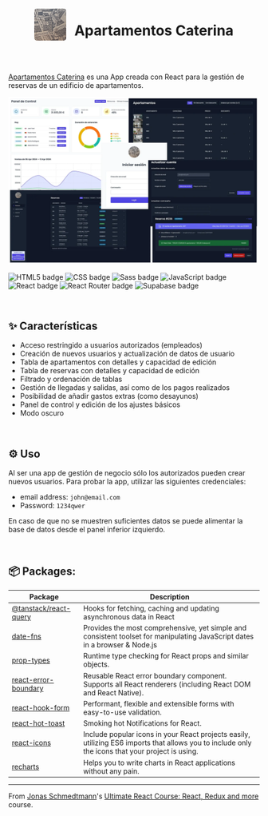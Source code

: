 <div style="display:flex; align-items:center; gap:1rem; justify-content:center; margin-bottom:3rem">
  <div>
    <img src="./public/logo.webp" style="height:4rem; border-radius:5px" />
  </div>
  <h1>Apartamentos Caterina</h1>
</div>

[Apartamentos Caterina](https://caterina.mpondev.com/) es una App creada con React para la gestión de reservas de un edificio de apartamentos.

![App screens](./public/screens.webp)

![HTML5 badge](https://img.shields.io/badge/HTML5-2d2d2d?logo=html5)
![CSS badge](https://img.shields.io/badge/CSS-2d2d2d?logo=css3&logoColor=%231572B6)
![Sass badge](https://img.shields.io/badge/Sass-2d2d2d?logo=sass)
![JavaScript badge](https://img.shields.io/badge/JavaScript-2d2d2d?logo=javascript)
![React badge](https://img.shields.io/badge/React-2d2d2d?logo=react)
![React Router badge](https://img.shields.io/badge/React%20Router-2d2d2d?logo=reactrouter)
![Supabase badge](https://img.shields.io/badge/Supabase-2d2d2d?logo=supabase)

<br/>

## ✨ Características

- Acceso restringido a usuarios autorizados (empleados)
- Creación de nuevos usuarios y actualización de datos de usuario
- Tabla de apartamentos con detalles y capacidad de edición
- Tabla de reservas con detalles y capacidad de edición
- Filtrado y ordenación de tablas
- Gestión de llegadas y salidas, así como de los pagos realizados
- Posibilidad de añadir gastos extras (como desayunos)
- Panel de control y edición de los ajustes básicos
- Modo oscuro

<br/>

## ⚙️ Uso

Al ser una app de gestión de negocio sólo los autorizados pueden crear nuevos usuarios. Para probar la app, utilizar las siguientes credenciales:

- email address: `john@email.com`
- Password: `1234qwer`

En caso de que no se muestren suficientes datos se puede alimentar la base de datos desde el panel inferior izquierdo.

<br/>

## 📦 Packages:

| Package                                                                      | Description                                                                                                                                      |
| ---------------------------------------------------------------------------- | ------------------------------------------------------------------------------------------------------------------------------------------------ |
| [@tanstack/react-query](https://www.npmjs.com/package/@tanstack/react-query) | Hooks for fetching, caching and updating asynchronous data in React                                                                              |
| [date-fns](https://www.npmjs.com/package/date-fns)                           | Provides the most comprehensive, yet simple and consistent toolset for manipulating JavaScript dates in a browser & Node.js                      |
| [prop-types](https://www.npmjs.com/package/prop-types)                       | Runtime type checking for React props and similar objects.                                                                                       |
| [react-error-boundary](https://www.npmjs.com/package/react-error-boundary)   | Reusable React error boundary component. Supports all React renderers (including React DOM and React Native).                                    |
| [react-hook-form](https://www.npmjs.com/package/react-hook-form)             | Performant, flexible and extensible forms with easy-to-use validation.                                                                           |
| [react-hot-toast](https://www.npmjs.com/package/react-hot-toast)             | Smoking hot Notifications for React.                                                                                                             |
| [react-icons](https://www.npmjs.com/package/react-icons)                     | Include popular icons in your React projects easily, utilizing ES6 imports that allows you to include only the icons that your project is using. |
| [recharts](https://www.npmjs.com/package/recharts)                           | Helps you to write charts in React applications without any pain.                                                                                |

---

From [Jonas Schmedtmann](https://github.com/jonasschmedtmann)'s [Ultimate React Course: React, Redux and more](https://www.udemy.com/course/the-ultimate-react-course/?couponCode=ST8MT40924) course.
